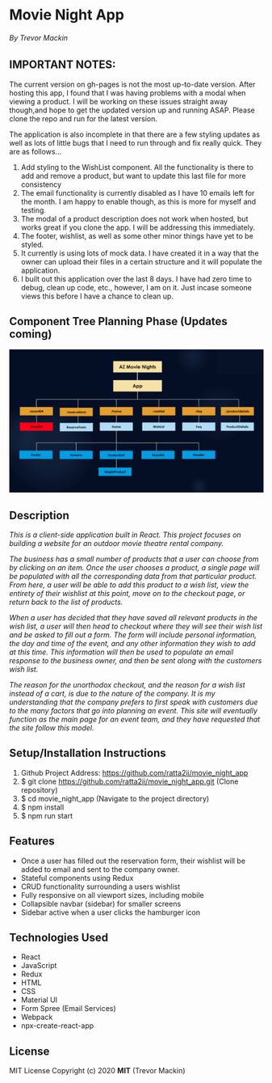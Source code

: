 # **Movie Night App**


###### By Trevor Mackin   


## IMPORTANT NOTES:

The current version on gh-pages is not the most up-to-date version. After hosting this app, I found that I was having problems with a modal when viewing a product. I will be working on these issues straight away though,and hope to get the updated version up and running ASAP. Please clone the repo and run for the latest version. 

The application is also incomplete in that there are a few styling updates as well as lots of little bugs that I need to run through and fix really quick. They are as follows...

1. Add styling to the WishList component. All the functionality is there to add and remove a product, but want to update this last file for more consistency
2. The email functionality is currently disabled as I have 10 emails left for the month. I am happy to enable though, as this is more for myself and testing. 
3. The modal of a product description does not work when hosted, but works great if you clone the app. I will be addressing this immediately.
4. The footer, wishlist, as well as some other minor things have yet to be styled.
5. It currently is using lots of mock data. I have created it in a way that the owner can upload their files in a certain structure and it will populate the application.
6. I built out this application over the last 8 days. I have had zero time to debug, clean up code, etc., however, I am on it. Just incase someone views this before I have a chance to clean up. 


## **Component Tree Planning Phase (Updates coming)**

![ Screenshot of Project ](src/Assets/Images/projectStructure.png)


## **Description**

_This is a client-side application built in React. This project focuses on building a website for an outdoor movie theatre rental company._

_The business has a small number of products that a user can choose from by clicking on an item. Once the user chooses a product, a single page will be populated with all the corresponding data from that particular product. From here, a user will be able to add this product to a wish list, view the entirety of their wishlist at this point, move on to the checkout page, or return back to the list of products._

_When a user has decided that they have saved all relevant products in the wish list, a user will then head to checkout where they will see their wish list and be asked to fill out a form. The form will include personal information, the day and time of the event, and any other information they wish to add at this time. This information will then be used to populate an email response to the business owner, and then be sent along with the customers wish list._ 

_The reason for the unorthodox checkout, and the reason for a wish list instead of a cart, is due to the nature of the company. It is my understanding that the company prefers to first speak with customers due to the many factors that go into planning an event. This site will eventually function as the main page for an event team, and they have requested that the site follow this model._ 


##  **Setup/Installation Instructions**

1. Github Project Address: https://github.com/ratta2ii/movie_night_app
2. $ git clone https://github.com/ratta2ii/movie_night_app.git (Clone repository)
3. $ cd movie_night_app (Navigate to the project directory) 
4. $ npm install
5. $ npm run start


## **Features**

* Once a user has filled out the reservation form, their wishlist will be added to email and sent to the company owner.
* Stateful components using Redux
* CRUD functionality surrounding a users wishlist
* Fully responsive on all viewport sizes, including mobile
* Collapsible navbar (sidebar) for smaller screens
* Sidebar active when a user clicks the hamburger icon


## **Technologies Used**

* React
* JavaScript
* Redux
* HTML
* CSS
* Material UI
* Form Spree (Email Services)
* Webpack
* npx-create-react-app


## **License**

MIT License
Copyright (c) 2020 **MIT** (Trevor Mackin)

